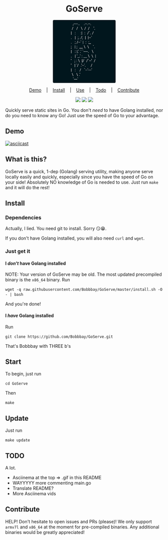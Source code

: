 <h1 align="center"> GoServe </h1>

<p align="center"><img src="https://github.com/Bobbbay/GoServe/raw/master/assets/GoServe-mini.png" height="200" align="center"/></p>

<p align="center">
  <a href="#demo">Demo</a>
  &nbsp;&nbsp;&nbsp;|&nbsp;&nbsp;&nbsp;
  <a href="#install">Install</a>
  &nbsp;&nbsp;&nbsp;|&nbsp;&nbsp;&nbsp;
  <a href="#start">Use</a>
  &nbsp;&nbsp;&nbsp;|&nbsp;&nbsp;&nbsp;
  <a href="#todo">Todo</a>
  &nbsp;&nbsp;&nbsp;|&nbsp;&nbsp;&nbsp;
  <a href="#contribute">Contribute</a>
</p>

<p align="center">
  <a target="_blank" href="https://app.circleci.com/github/Bobbbay/GoServe/pipelines" title="Circle CI Check"><img src="https://circleci.com/gh/Bobbbay/GoServe.svg?style=svg"/></a>
  <a target="_blank" href="https://travis-ci.org/Bobbbay/GoServe" title="Travis CI Check"><img src="https://travis-ci.org/Bobbbay/GoServe.svg?branch=master"/></a>
  <a target="_blank" href="https://app.bitrise.io/app/b0999db5cd64218a" title="Bitrise Check"><img src="https://app.bitrise.io/app/b0999db5cd64218a/status.svg?token=3krVYrcb8WhnTUEsSOAB8Q"/></a>
</p>

Quickly serve static sites in Go. You don't *need* to have Golang installed, nor do you need to know any Go! Just use the speed of Go to your advantage.

## Demo
[![asciicast](https://asciinema.org/a/307129.svg)](https://asciinema.org/a/307129)

## What is this?
GoServe is a quick, 1-dep (Golang) serving utility, making anyone serve locally easily and quickly, especially since you have the speed of Go on your side!
Absolutely NO knowledge of Go is needed to use. Just run `make` and it will do the rest!

## Install
### Dependencies
Actually, I lied. You need git to install. Sorry :smirk::grin:.

If you don't have Golang installed, you will also need `curl` and `wget`. 

### Just get it
#### I *don't* have Golang installed
NOTE: Your version of GoServe may be old. The most updated precompiled binary is the `x86_64` binary.
Run 
```
wget -q raw.githubusercontent.com/Bobbbay/GoServe/master/install.sh -O - | bash
```
And you're done!

#### I *have* Golang installed
Run 
```
git clone https://github.com/Bobbbay/GoServe.git
```
That's Bobbbay with THREE b's

## Start
To begin, just run 
```
cd GoServe
```
Then
```
make
```

## Update
Just run 
```
make update
```

## TODO
A lot.
- Asciinema at the top => .gif in this README
- WAYYYYY more commenting main.go
- Translate README?
- More Asciinema vids

## Contribute
HELP! Don't hesitate to open issues and PRs (please)!
We only support `armv7l` and `x86_64` at the moment for pre-compiled binaries. Any additional binaries would be greatly appreciated!
